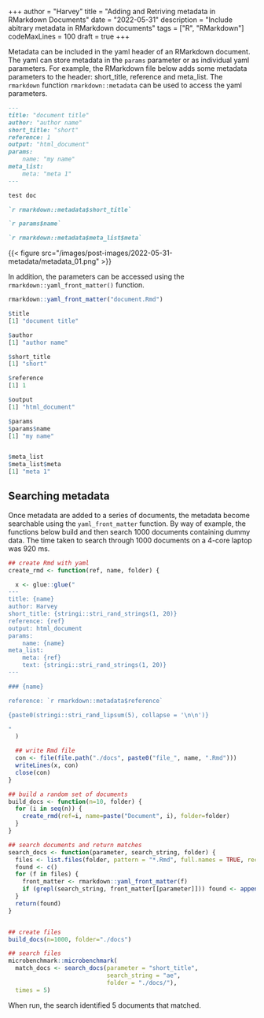 +++
author = "Harvey"
title = "Adding and Retriving metadata in RMarkdown Documents"
date = "2022-05-31"
description = "Include abitrary metadata in RMarkdown documents"
tags = ["R", "RMarkdown"]
codeMaxLines = 100
draft = true
+++

Metadata can be included in the yaml header of an RMarkdown document.  The yaml can store metadata in the `params` parameter or as individual yaml parameters.  For example, the RMarkdown file below adds some metadata parameters to the header: short_title, reference and meta_list.  The `rmarkdown` function `rmarkdown::metadata` can be used to access the yaml parameters.

```markdown
---
title: "document title"
author: "author name"
short_title: "short"
reference: 1
output: "html_document"
params:
    name: "my name"
meta_list:
    meta: "meta 1"
---

test doc

`r rmarkdown::metadata$short_title`

`r params$name`

`r rmarkdown::metadata$meta_list$meta`

```
{{< figure src="/images/post-images/2022-05-31-metadata/metadata_01.png" >}}

In addition, the parameters can be accessed using the `rmarkdown::yaml_front_matter()` function.

```r
rmarkdown::yaml_front_matter("document.Rmd")

$title
[1] "document title"

$author
[1] "author name"

$short_title
[1] "short"

$reference
[1] 1

$output
[1] "html_document"

$params
$params$name
[1] "my name"


$meta_list
$meta_list$meta
[1] "meta 1"
```

## Searching metadata

Once metadata are added to a series of documents, the metadata become searchable using the `yaml_front_matter` function.  By way of example, the functions below build and then search 1000 documents containing dummy data.  The time taken to search through 1000 documents on a 4-core laptop was 920 ms.

```r
## create Rmd with yaml
create_rmd <- function(ref, name, folder) {

  x <- glue::glue("
---
title: {name}
author: Harvey
short_title: {stringi::stri_rand_strings(1, 20)}
reference: {ref}
output: html_document
params:
    name: {name}
meta_list:
    meta: {ref}
    text: {stringi::stri_rand_strings(1, 20)}
---

### {name}

reference: `r rmarkdown::metadata$reference`

{paste0(stringi::stri_rand_lipsum(5), collapse = '\n\n')}

"
  )

  ## write Rmd file
  con <- file(file.path("./docs", paste0("file_", name, ".Rmd")))
  writeLines(x, con)
  close(con)
}

## build a random set of documents
build_docs <- function(n=10, folder) {
  for (i in seq(n)) {
    create_rmd(ref=i, name=paste("Document", i), folder=folder)
  }
}

## search documents and return matches
search_docs <- function(parameter, search_string, folder) {
  files <- list.files(folder, pattern = "*.Rmd", full.names = TRUE, recursive = TRUE)
  found <- c()
  for (f in files) {
    front_matter <- rmarkdown::yaml_front_matter(f)
    if (grepl(search_string, front_matter[[parameter]])) found <- append(found, f)
  }
  return(found)
}


## create files
build_docs(n=1000, folder="./docs")

## search files
microbenchmark::microbenchmark(
  match_docs <- search_docs(parameter = "short_title",
                            search_string = "ae",
                            folder = "./docs/"),
  times = 5)

```

When run, the search identified 5 documents that matched.

